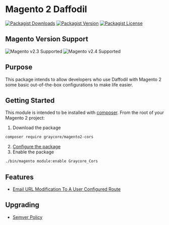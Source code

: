 # Magento 2 Daffodil

[![Packagist Downloads](https://img.shields.io/packagist/dm/graycore/magento2-daffodil?color=blue)](https://packagist.org/packages/graycore/magento2-daffodil/stats)
[![Packagist Version](https://img.shields.io/packagist/v/graycore/magento2-daffodil?color=blue)](https://packagist.org/packages/graycore/magento2-daffodil)
[![Packagist License](https://img.shields.io/packagist/l/graycore/magento2-daffodil)](https://github.com/graycoreio/magento2-daffodil/blob/master/LICENSE)

## Magento Version Support
![Magento v2.3 Supported](https://img.shields.io/badge/Magento-2.3-brightgreen.svg?labelColor=2f2b2f&logo=magento&logoColor=f26724&color=464246&longCache=true&style=flat)
![Magento v2.4 Supported](https://img.shields.io/badge/Magento-2.4-brightgreen.svg?labelColor=2f2b2f&logo=magento&logoColor=f26724&color=464246&longCache=true&style=flat)


## Purpose

This package intends to allow developers who use Daffodil with Magento 2 some basic out-of-the-box configurations to make life easier.

## Getting Started
This module is intended to be installed with [composer](https://getcomposer.org/). From the root of your Magento 2 project:

1. Download the package
```bash
composer require graycore/magento2-cors
```
2. [Configure the package](/docs/stories/emails.md)
3. Enable the package

```bash
./bin/magento module:enable Graycore_Cors
```

## Features
* [Email URL Modification To A User Configured Route](./docs/stories/emails.md)

## Upgrading
* [Semver Policy](https://semver.org/)